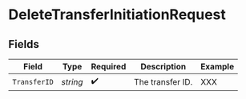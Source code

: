 # DeleteTransferInitiationRequest


## Fields

| Field              | Type               | Required           | Description        | Example            |
| ------------------ | ------------------ | ------------------ | ------------------ | ------------------ |
| `TransferID`       | *string*           | :heavy_check_mark: | The transfer ID.   | XXX                |